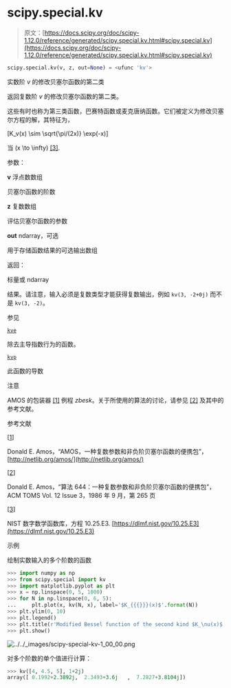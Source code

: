 # scipy.special.kv

> 原文：[https://docs.scipy.org/doc/scipy-1.12.0/reference/generated/scipy.special.kv.html#scipy.special.kv](https://docs.scipy.org/doc/scipy-1.12.0/reference/generated/scipy.special.kv.html#scipy.special.kv)

```py
scipy.special.kv(v, z, out=None) = <ufunc 'kv'>
```

实数阶 *v* 的修改贝塞尔函数的第二类

返回复数阶 *v* 的修改贝塞尔函数的第二类。

这些有时也称为第三类函数，巴赛特函数或麦克唐纳函数。它们被定义为修改贝塞尔方程的解，其特征为，

\[K_v(x) \sim \sqrt{\pi/(2x)} \exp(-x)\]

当 \(x \to \infty\) [[3]](#r11384e94d51c-3).

参数：

**v** 浮点数数组

贝塞尔函数的阶数

**z** 复数数组

评估贝塞尔函数的参数

**out** ndarray，可选

用于存储函数结果的可选输出数组

返回：

标量或 ndarray

结果。请注意，输入必须是复数类型才能获得复数输出，例如 `kv(3, -2+0j)` 而不是 `kv(3, -2)`。

参见

[`kve`](scipy.special.kve.html#scipy.special.kve "scipy.special.kve")

除去主导指数行为的函数。

[`kvp`](scipy.special.kvp.html#scipy.special.kvp "scipy.special.kvp")

此函数的导数

注意

AMOS 的包装器 [[1]](#r11384e94d51c-1) 例程 *zbesk*。关于所使用的算法的讨论，请参见 [[2]](#r11384e94d51c-2) 及其中的参考文献。

参考文献

[[1](#id2)]

Donald E. Amos，“AMOS，一种复数参数和非负阶贝塞尔函数的便携包”，[http://netlib.org/amos/](http://netlib.org/amos/)

[[2](#id3)]

Donald E. Amos，“算法 644：一种复数参数和非负阶贝塞尔函数的便携包”，ACM TOMS Vol. 12 Issue 3，1986 年 9 月，第 265 页

[[3](#id1)]

NIST 数字数学函数库，方程 10.25.E3\. [https://dlmf.nist.gov/10.25.E3](https://dlmf.nist.gov/10.25.E3)

示例

绘制实数输入的多个阶数的函数

```py
>>> import numpy as np
>>> from scipy.special import kv
>>> import matplotlib.pyplot as plt
>>> x = np.linspace(0, 5, 1000)
>>> for N in np.linspace(0, 6, 5):
...     plt.plot(x, kv(N, x), label='$K_{{{}}}(x)$'.format(N))
>>> plt.ylim(0, 10)
>>> plt.legend()
>>> plt.title(r'Modified Bessel function of the second kind $K_\nu(x)$')
>>> plt.show() 
```

![../../_images/scipy-special-kv-1_00_00.png](../Images/2a2b88a759e56ee9cb5958920a3b34ef.png)

对多个阶数的单个值进行计算：

```py
>>> kv([4, 4.5, 5], 1+2j)
array([ 0.1992+2.3892j,  2.3493+3.6j   ,  7.2827+3.8104j]) 
```
